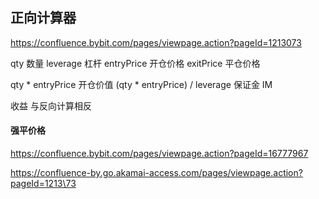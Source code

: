##  正向计算器

https://confluence.bybit.com/pages/viewpage.action?pageId=1213073

qty 数量
leverage 杠杆
entryPrice  开仓价格
exitPrice  平仓价格

qty * entryPrice  开仓价值
(qty * entryPrice) / leverage 保证金 IM

收益 与反向计算相反



#### 强平价格
https://confluence.bybit.com/pages/viewpage.action?pageId=16777967

https://confluence-by.go.akamai-access.com/pages/viewpage.action?pageId=1213\73